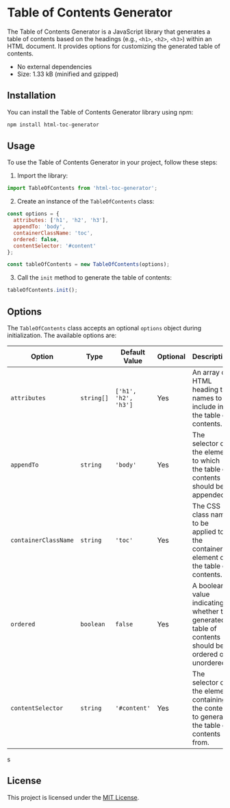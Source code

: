 # Table of Contents Generator

The Table of Contents Generator is a JavaScript library that generates a table of contents based on the headings (e.g., `<h1>`, `<h2>`, `<h3>`) within an HTML document. It provides options for customizing the generated table of contents.

- No external dependencies
- Size: 1.33 kB (minified and gzipped)

## Installation

You can install the Table of Contents Generator library using npm:

```bash
npm install html-toc-generator
```

## Usage

To use the Table of Contents Generator in your project, follow these steps:

1. Import the library:

```javascript
import TableOfContents from 'html-toc-generator';
```

2. Create an instance of the `TableOfContents` class:

```javascript
const options = {
  attributes: ['h1', 'h2', 'h3'],
  appendTo: 'body',
  containerClassName: 'toc',
  ordered: false,
  contentSelector: '#content'
};

const tableOfContents = new TableOfContents(options);
```

3. Call the `init` method to generate the table of contents:

```javascript
tableOfContents.init();
```

## Options

The `TableOfContents` class accepts an optional `options` object during initialization. The available options are:

| Option               | Type       | Default Value        | Optional | Description                                                                                        |
| -------------------- | ---------- | -------------------- | -------- | -------------------------------------------------------------------------------------------------- |
| `attributes`         | `string[]` | `['h1', 'h2', 'h3']` | Yes      | An array of HTML heading tag names to include in the table of contents.                            |
| `appendTo`           | `string`   | `'body'`             | Yes      | The selector of the element to which the table of contents should be appended.                     |
| `containerClassName` | `string`   | `'toc'`              | Yes      | The CSS class name to be applied to the container element of the table of contents.                |
| `ordered`            | `boolean`  | `false`              | Yes      | A boolean value indicating whether the generated table of contents should be ordered or unordered. |
| `contentSelector`    | `string`   | `'#content'`         | Yes      | The selector of the element containing the content to generate the table of contents from.         |
s
## License

This project is licensed under the [MIT License](LICENSE).
